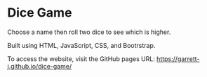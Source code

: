 # Dice Game

Choose a name then roll two dice to see which is higher.

Built using HTML, JavaScript, CSS, and Bootrstrap.

To access the website, visit the GitHub pages URL: https://garrett-j.github.io/dice-game/
